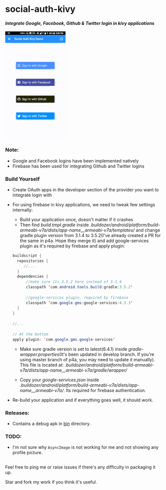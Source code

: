 # social-auth-kivy
#### *Integrate Google, Facebook, Github &amp; Twitter login in kivy applications*

![demo.gif](demo.gif)

### Note:
* Google and Facebook logins have been implemented natively
* Firebase has been used for integrating Github and Twitter logins

### Build Yourself
* Create OAuth apps in the developer section of the provider you want to integrate login with
* For using firebase in kivy applications, we need to tweak few settings internally:
  * Build your application once, doesn't matter if it crashes
  * Then find *build.tmpl.gradle* inside *.buildozer/android/platform/build-armeabi-v7a/dists/app-name__armeabi-v7a/templates/* and change gradle plugin version from 3.1.4 to 3.5.2(I've already created a PR for the same in p4a. Hope they merge it) and add google-services plugin as it's required by firebase and apply plugin:
  ```java
  buildscript {
    repositories {
       //...
    }
    dependencies {
        //make sure its 3.5.2 here instead of 3.1.4 
        classpath 'com.android.tools.build:gradle:3.5.2'
        
        //google-services plugin, required by firebase
        classpath 'com.google.gms:google-services:4.3.3'
    }
  }
  
  //...
  
  // At the bottom
  apply plugin: 'com.google.gms.google-services'
  ```
  * Make sure gradle version is set to latest(6.4.1) inside *gradle-wrapper.properties*(It's been updated in develop branch. If you're using master branch of p4a, you may need to update it manually). This file is located at: *.buildozer/android/platform/build-armeabi-v7a/dists/app-name__armeabi-v7a/gradle/wrapper/*
  
  * Copy your *google-services.json* inside *.buildozer/android/platform/build-armeabi-v7a/dists/app-name__armeabi-v7a/*. Its required for firebase authentication.

* Re-build your application and if everything goes well, it should work.

### Releases:
* Contains a debug apk in [bin](https://github.com/shashi278/social-auth-kivy/tree/master/bin) directory.

### TODO:
* I'm not sure why `AsyncImage` is not working for me and not showing any profile picture.

##
Feel free to ping me or raise issues if there's any difficulty in packaging it up.

Star and fork my work if you think it's useful.
